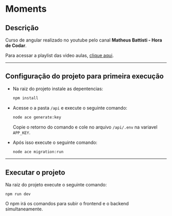# Moments

## Descrição

Curso de angular realizado no youtube pelo canal **Matheus Battisti - Hora de Codar**.

Para acessar a playlist das video aulas, [clique aqui](https://www.youtube.com/playlist?list=PLnDvRpP8Bnex2GQEN0768_AxZg_RaIGmw).

---

## Configuração do projeto para primeira execução

- Na raiz do projeto instale as depentencias:

  ```bash
  npm install
  ```

- Acesse o a pasta `/api` e execute o seguinte comando:

  ```bash
  node ace generate:key
  ```

  Copie o retorno do comando e cole no arquivo `/api/.env` na variavel `APP_KEY`.

- Após isso execute o seguinte comando:

  ```bash
  node ace migration:run
  ```

---

## Executar o projeto

Na raiz do projeto execute o seguinte comando:

`npm run dev`

O npm irá os comandos para subir o frontend e o backend simultaneamente.
